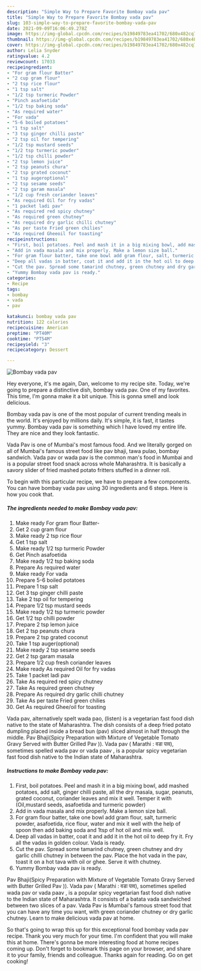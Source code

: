 ```yaml
---
description: "Simple Way to Prepare Favorite Bombay vada pav"
title: "Simple Way to Prepare Favorite Bombay vada pav"
slug: 103-simple-way-to-prepare-favorite-bombay-vada-pav
date: 2021-09-09T16:06:49.278Z
image: https://img-global.cpcdn.com/recipes/b19849783ea41702/680x482cq70/bombay-vada-pav-recipe-main-photo.jpg
thumbnail: https://img-global.cpcdn.com/recipes/b19849783ea41702/680x482cq70/bombay-vada-pav-recipe-main-photo.jpg
cover: https://img-global.cpcdn.com/recipes/b19849783ea41702/680x482cq70/bombay-vada-pav-recipe-main-photo.jpg
author: Lelia Snyder
ratingvalue: 4.2
reviewcount: 17033
recipeingredient:
- "For gram flour Batter"
- "2 cup gram flour"
- "2 tsp rice flour"
- "1 tsp salt"
- "1/2 tsp turmeric Powder"
- "Pinch asafoetida"
- "1/2 tsp baking soda"
- "As required water"
- "For vada"
- "5-6 boiled potatoes"
- "1 tsp salt"
- "3 tsp ginger chilli paste"
- "2 tsp oil for tempering"
- "1/2 tsp mustard seeds"
- "1/2 tsp turmeric powder"
- "1/2 tsp chilli powder"
- "2 tsp lemon juice"
- "2 tsp peanuts chura"
- "2 tsp grated coconut"
- "1 tsp augeroptional"
- "2 tsp sesame seeds"
- "2 tsp garam masala"
- "1/2 cup fresh coriander leaves"
- "As required Oil for fry vadas"
- "1 packet ladi pav"
- "As required red spicy chutney"
- "As required green chutney"
- "As required dry garlic chilli chutney"
- "As per taste Fried green chilies"
- "As required Gheeoil for toasting"
recipeinstructions:
- "First, boil potatoes. Peel and mash it in a big mixing bowl, add mashed potatoes, add salt, ginger chilli paste, all the dry masala, sugar, peanuts, grated coconut, coriander leaves and mix it well. Temper it with (Oil,mustard seeds, asafoetida and turmeric powder)"
- "Add in vada masala and mix properly. Make a lemon size ball."
- "For gram flour batter, take one bowl add gram flour, salt, turmeric powder, asafoetida, rice flour, water and mix it well with the help of spoon then add baking soda and 1tsp of hot oil and mix well."
- "Deep all vadas in batter, coat it and add it in the hot oil to deep fry it. Fry all the vadas in golden colour. Vada is ready."
- "Cut the pav. Spread some tamarind chutney, green chutney and dry garlic chilli chutney in between the pav. Place the hot vada in the pav, toast it on a hot tava with oil or ghee. Serve it with chutney."
- "Yummy Bombay vada pav is ready."
categories:
- Recipe
tags:
- bombay
- vada
- pav

katakunci: bombay vada pav 
nutrition: 122 calories
recipecuisine: American
preptime: "PT40M"
cooktime: "PT54M"
recipeyield: "3"
recipecategory: Dessert

---
```



![Bombay vada pav](https://img-global.cpcdn.com/recipes/b19849783ea41702/680x482cq70/bombay-vada-pav-recipe-main-photo.jpg)

Hey everyone, it's me again, Dan, welcome to my recipe site. Today, we're going to prepare a distinctive dish, bombay vada pav. One of my favorites. This time, I'm gonna make it a bit unique. This is gonna smell and look delicious.

Bombay vada pav is one of the most popular of current trending meals in the world. It's enjoyed by millions daily. It's simple, it is fast, it tastes yummy. Bombay vada pav is something which I have loved my entire life. They are nice and they look fantastic.

Vada Pav is one of Mumbai&#39;s most famous food. And we literally gorged on all of Mumbai&#39;s famous street food like pav bhaji, tawa pulao, bombay sandwich. Vada pav or wada pav is the common man&#39;s food in Mumbai and is a popular street food snack across whole Maharashtra. It is basically a savory slider of fried mashed potato fritters stuffed in a dinner roll.


To begin with this particular recipe, we have to prepare a few components. You can have bombay vada pav using 30 ingredients and 6 steps. Here is how you cook that.

<!--inarticleads1-->

##### The ingredients needed to make Bombay vada pav:

1. Make ready For gram flour Batter-
1. Get 2 cup gram flour
1. Make ready 2 tsp rice flour
1. Get 1 tsp salt
1. Make ready 1/2 tsp turmeric Powder
1. Get Pinch asafoetida
1. Make ready 1/2 tsp baking soda
1. Prepare As required water
1. Make ready For vada
1. Prepare 5-6 boiled potatoes
1. Prepare 1 tsp salt
1. Get 3 tsp ginger chilli paste
1. Take 2 tsp oil for tempering
1. Prepare 1/2 tsp mustard seeds
1. Make ready 1/2 tsp turmeric powder
1. Get 1/2 tsp chilli powder
1. Prepare 2 tsp lemon juice
1. Get 2 tsp peanuts chura
1. Prepare 2 tsp grated coconut
1. Take 1 tsp auger(optional)
1. Make ready 2 tsp sesame seeds
1. Get 2 tsp garam masala
1. Prepare 1/2 cup fresh coriander leaves
1. Make ready As required Oil for fry vadas
1. Take 1 packet ladi pav
1. Take As required red spicy chutney
1. Take As required green chutney
1. Prepare As required dry garlic chilli chutney
1. Take As per taste Fried green chilies
1. Get As required Ghee/oil for toasting


Vada pav, alternatively spelt wada pao, (listen) is a vegetarian fast food dish native to the state of Maharashtra. The dish consists of a deep fried potato dumpling placed inside a bread bun (pav) sliced almost in half through the middle. Pav Bhaji(Spicy Preparation with Mixture of Vegetable Tomato Gravy Served with Butter Grilled Pav )). Vada pav ( Marathi : वडा पाव), sometimes spelled wada pav or vada paav , is a popular spicy vegetarian fast food dish native to the Indian state of Maharashtra. 

<!--inarticleads2-->

##### Instructions to make Bombay vada pav:

1. First, boil potatoes. Peel and mash it in a big mixing bowl, add mashed potatoes, add salt, ginger chilli paste, all the dry masala, sugar, peanuts, grated coconut, coriander leaves and mix it well. Temper it with (Oil,mustard seeds, asafoetida and turmeric powder)
1. Add in vada masala and mix properly. Make a lemon size ball.
1. For gram flour batter, take one bowl add gram flour, salt, turmeric powder, asafoetida, rice flour, water and mix it well with the help of spoon then add baking soda and 1tsp of hot oil and mix well.
1. Deep all vadas in batter, coat it and add it in the hot oil to deep fry it. Fry all the vadas in golden colour. Vada is ready.
1. Cut the pav. Spread some tamarind chutney, green chutney and dry garlic chilli chutney in between the pav. Place the hot vada in the pav, toast it on a hot tava with oil or ghee. Serve it with chutney.
1. Yummy Bombay vada pav is ready.


Pav Bhaji(Spicy Preparation with Mixture of Vegetable Tomato Gravy Served with Butter Grilled Pav )). Vada pav ( Marathi : वडा पाव), sometimes spelled wada pav or vada paav , is a popular spicy vegetarian fast food dish native to the Indian state of Maharashtra. It consists of a batata vada sandwiched between two slices of a pav. Vada Pav is Mumbai&#39;s famous street food that you can have any time you want, with green coriander chutney or dry garlic chutney. Learn to make delicious vada pav at home. 

So that's going to wrap this up for this exceptional food bombay vada pav recipe. Thank you very much for your time. I'm confident that you will make this at home. There's gonna be more interesting food at home recipes coming up. Don't forget to bookmark this page on your browser, and share it to your family, friends and colleague. Thanks again for reading. Go on get cooking!
